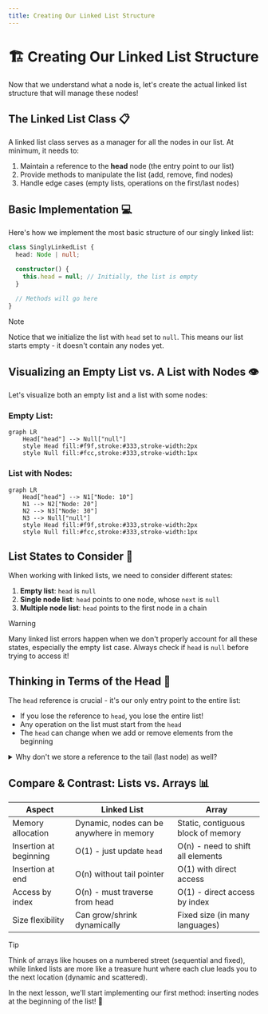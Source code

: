 ```yaml
---
title: Creating Our Linked List Structure
---
```


# 🏗️ Creating Our Linked List Structure

Now that we understand what a node is, let's create the actual linked list structure that will manage these nodes!

## The Linked List Class 📋

A linked list class serves as a manager for all the nodes in our list. At minimum, it needs to:

1. Maintain a reference to the **head** node (the entry point to our list)
2. Provide methods to manipulate the list (add, remove, find nodes)
3. Handle edge cases (empty lists, operations on the first/last nodes)

## Basic Implementation 💻

Here's how we implement the most basic structure of our singly linked list:

```typescript
class SinglyLinkedList {
  head: Node | null;

  constructor() {
    this.head = null; // Initially, the list is empty
  }
  
  // Methods will go here
}
```

> [!NOTE]
> Notice that we initialize the list with `head` set to `null`. This means our list starts empty - it doesn't contain any nodes yet.

## Visualizing an Empty List vs. A List with Nodes 👁️

Let's visualize both an empty list and a list with some nodes:

### Empty List:
```mermaid
graph LR
    Head["head"] --> Null["null"]
    style Head fill:#f9f,stroke:#333,stroke-width:2px
    style Null fill:#fcc,stroke:#333,stroke-width:1px
```

### List with Nodes:
```mermaid
graph LR
    Head["head"] --> N1["Node: 10"]
    N1 --> N2["Node: 20"]
    N2 --> N3["Node: 30"]
    N3 --> Null["null"]
    style Head fill:#f9f,stroke:#333,stroke-width:2px
    style Null fill:#fcc,stroke:#333,stroke-width:1px
```

## List States to Consider 🧐

When working with linked lists, we need to consider different states:

1. **Empty list**: `head` is `null`
2. **Single node list**: `head` points to one node, whose `next` is `null`
3. **Multiple node list**: `head` points to the first node in a chain

> [!WARNING]
> Many linked list errors happen when we don't properly account for all these states, especially the empty list case. Always check if `head` is `null` before trying to access it!

## Thinking in Terms of the Head 🤔

The `head` reference is crucial - it's our only entry point to the entire list:

- If you lose the reference to `head`, you lose the entire list!
- Any operation on the list must start from the `head`
- The `head` can change when we add or remove elements from the beginning

<details>
<summary>Why don't we store a reference to the tail (last node) as well?</summary>

Many linked list implementations actually do store a reference to the tail node! This would allow O(1) insertions at the end of the list, rather than having to traverse from the head each time (O(n)).

However, for a basic singly linked list, we often start with just the head pointer to keep things simple. As you get more comfortable with linked lists, consider adding a tail pointer as an optimization.
</details>

## Compare & Contrast: Lists vs. Arrays 📊

| Aspect | Linked List | Array |
|--------|-------------|-------|
| Memory allocation | Dynamic, nodes can be anywhere in memory | Static, contiguous block of memory |
| Insertion at beginning | O(1) - just update `head` | O(n) - need to shift all elements |
| Insertion at end | O(n) without tail pointer | O(1) with direct access |
| Access by index | O(n) - must traverse from head | O(1) - direct access by index |
| Size flexibility | Can grow/shrink dynamically | Fixed size (in many languages) |

> [!TIP]
> Think of arrays like houses on a numbered street (sequential and fixed), while linked lists are more like a treasure hunt where each clue leads you to the next location (dynamic and scattered).

In the next lesson, we'll start implementing our first method: inserting nodes at the beginning of the list! 🚀 